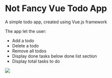 # Not Fancy Vue Todo App

A simple todo app, created using Vue.js framework 

The app let the user: 

- Add a todo
- Delete a todo
- Remove all todos
- Display done tasks below done list section
- Display total tasks to do

<img src="https://raw.githubusercontent.com/smartLisethe/not-fancy-vue-todo-app/master/images/todo-app.png">


